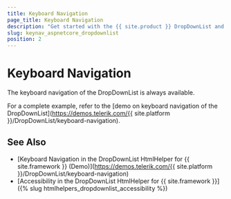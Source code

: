 ```yaml
---
title: Keyboard Navigation
page_title: Keyboard Navigation
description: "Get started with the {{ site.product }} DropDownList and learn about the accessibility support it provides through its keyboard navigation functionality."
slug: keynav_aspnetcore_dropdownlist
position: 2
---
```


# Keyboard Navigation

The keyboard navigation of the DropDownList is always available.

For a complete example, refer to the [demo on keyboard navigation of the DropDownList](https://demos.telerik.com/{{ site.platform }}/DropDownList/keyboard-navigation).

## See Also

* [Keyboard Navigation in the DropDownList HtmlHelper for {{ site.framework }} (Demo)](https://demos.telerik.com/{{ site.platform }}/DropDownList/keyboard-navigation)
* [Accessibility in the DropDownList HtmlHelper for {{ site.framework }}]({% slug htmlhelpers_dropdownlist_accessibility %})
